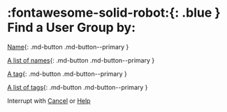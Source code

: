 # :fontawesome-solid-robot:{: .blue } Find a User Group by:

[Name][find-user-group-by-name]{: .md-button .md-button--primary } 

[A list of names][find-user-group-by-list]{: .md-button .md-button--primary }

[A tag][find-user-group-by-tag]{: .md-button .md-button--primary }

[A list of tags][find-user-group-by-tags]{: .md-button .md-button--primary }

Interrupt with [Cancel](../cancel/) or [Help](../help/)

[find-user-group-by-name]: ../find-user-group-by-name/ "You could type 'User Group name'"
[find-user-group-by-list]: ../find-user-group-by-list/ "You could type 'User Group'"
[find-user-group-by-tag]: ../find-user-group-by-tag/ "You could type 'User Group #tag'"
[find-user-group-by-tags]: ../find-user-group-by-tags/ "You could type 'User Group tags'"
